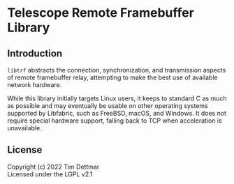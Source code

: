 # Telescope Remote Framebuffer Library

## Introduction

`libtrf` abstracts the connection, synchronization, and transmission aspects of remote framebuffer relay, attempting to make the best use of available network hardware. 

While this library initially targets Linux users, it keeps to standard C as much as possible and may eventually be usable on other operating systems supported by Libfabric, such as FreeBSD, macOS, and Windows. It does not require special hardware support, falling back to TCP when acceleration is unavailable.

## License

Copyright (c) 2022 Tim Dettmar  
Licensed under the LGPL v2.1